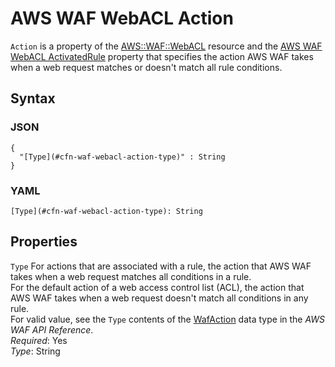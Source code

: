 # AWS WAF WebACL Action<a name="aws-properties-waf-webacl-action"></a>

`Action` is a property of the [AWS::WAF::WebACL](aws-resource-waf-webacl.md) resource and the [AWS WAF WebACL ActivatedRule](aws-properties-waf-webacl-rules.md) property that specifies the action AWS WAF takes when a web request matches or doesn't match all rule conditions\.

## Syntax<a name="w4ab1c21c14e2140b5"></a>

### JSON<a name="aws-properties-waf-webacl-action-syntax.json"></a>

```
{
  "[Type](#cfn-waf-webacl-action-type)" : String
}
```

### YAML<a name="aws-properties-waf-webacl-action-syntax.yaml"></a>

```
[Type](#cfn-waf-webacl-action-type): String
```

## Properties<a name="w4ab1c21c14e2140b7"></a>

`Type`  <a name="cfn-waf-webacl-action-type"></a>
For actions that are associated with a rule, the action that AWS WAF takes when a web request matches all conditions in a rule\.  
For the default action of a web access control list \(ACL\), the action that AWS WAF takes when a web request doesn't match all conditions in any rule\.  
For valid value, see the `Type` contents of the [WafAction](https://docs.aws.amazon.com/waf/latest/APIReference/API_WafAction.html) data type in the *AWS WAF API Reference*\.  
*Required*: Yes  
*Type*: String